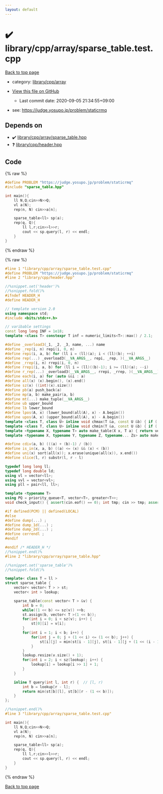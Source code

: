 ```yaml
---
layout: default
---
```


<!-- mathjax config similar to math.stackexchange -->
<script type="text/javascript" async
  src="https://cdnjs.cloudflare.com/ajax/libs/mathjax/2.7.5/MathJax.js?config=TeX-MML-AM_CHTML">
</script>
<script type="text/x-mathjax-config">
  MathJax.Hub.Config({
    TeX: { equationNumbers: { autoNumber: "AMS" }},
    tex2jax: {
      inlineMath: [ ['$','$'] ],
      processEscapes: true
    },
    "HTML-CSS": { matchFontHeight: false },
    displayAlign: "left",
    displayIndent: "2em"
  });
</script>

<script type="text/javascript" src="https://cdnjs.cloudflare.com/ajax/libs/jquery/3.4.1/jquery.min.js"></script>
<script src="https://cdn.jsdelivr.net/npm/jquery-balloon-js@1.1.2/jquery.balloon.min.js" integrity="sha256-ZEYs9VrgAeNuPvs15E39OsyOJaIkXEEt10fzxJ20+2I=" crossorigin="anonymous"></script>
<script type="text/javascript" src="../../../../assets/js/copy-button.js"></script>
<link rel="stylesheet" href="../../../../assets/css/copy-button.css" />


# :heavy_check_mark: library/cpp/array/sparse_table.test.cpp

<a href="../../../../index.html">Back to top page</a>

* category: <a href="../../../../index.html#0e902850ca3e9230d87c81984f25b3bb">library/cpp/array</a>
* <a href="{{ site.github.repository_url }}/blob/master/library/cpp/array/sparse_table.test.cpp">View this file on GitHub</a>
    - Last commit date: 2020-09-05 21:34:55+09:00


* see: <a href="https://judge.yosupo.jp/problem/staticrmq">https://judge.yosupo.jp/problem/staticrmq</a>


## Depends on

* :heavy_check_mark: <a href="../../../../library/library/cpp/array/sparse_table.hpp.html">library/cpp/array/sparse_table.hpp</a>
* :question: <a href="../../../../library/library/cpp/header.hpp.html">library/cpp/header.hpp</a>


## Code

<a id="unbundled"></a>
{% raw %}
```cpp
#define PROBLEM "https://judge.yosupo.jp/problem/staticrmq"
#include "sparse_table.hpp"

int main(){
    ll N,Q;cin>>N>>Q;
    vl a(N);
    rep(n, N) cin>>a[n];

    sparse_table<ll> sp(a);
    rep(q, Q){
        ll l,r;cin>>l>>r;
        cout << sp.query(l, r) << endl;
    }
}

```
{% endraw %}

<a id="bundled"></a>
{% raw %}
```cpp
#line 1 "library/cpp/array/sparse_table.test.cpp"
#define PROBLEM "https://judge.yosupo.jp/problem/staticrmq"
#line 2 "library/cpp/header.hpp"

//%snippet.set('header')%
//%snippet.fold()%
#ifndef HEADER_H
#define HEADER_H

// template version 2.0
using namespace std;
#include <bits/stdc++.h>

// varibable settings
const long long INF = 1e18;
template <class T> constexpr T inf = numeric_limits<T>::max() / 2.1;

#define _overload3(_1, _2, _3, name, ...) name
#define _rep(i, n) repi(i, 0, n)
#define repi(i, a, b) for (ll i = (ll)(a); i < (ll)(b); ++i)
#define rep(...) _overload3(__VA_ARGS__, repi, _rep, )(__VA_ARGS__)
#define _rrep(i, n) rrepi(i, 0, n)
#define rrepi(i, a, b) for (ll i = (ll)((b)-1); i >= (ll)(a); --i)
#define r_rep(...) _overload3(__VA_ARGS__, rrepi, _rrep, )(__VA_ARGS__)
#define each(i, a) for (auto &&i : a)
#define all(x) (x).begin(), (x).end()
#define sz(x) ((int)(x).size())
#define pb(a) push_back(a)
#define mp(a, b) make_pair(a, b)
#define mt(...) make_tuple(__VA_ARGS__)
#define ub upper_bound
#define lb lower_bound
#define lpos(A, x) (lower_bound(all(A), x) - A.begin())
#define upos(A, x) (upper_bound(all(A), x) - A.begin())
template <class T, class U> inline void chmax(T &a, const U &b) { if ((a) < (b)) (a) = (b); }
template <class T, class U> inline void chmin(T &a, const U &b) { if ((a) > (b)) (a) = (b); }
template <typename X, typename T> auto make_table(X x, T a) { return vector<T>(x, a); }
template <typename X, typename Y, typename Z, typename... Zs> auto make_table(X x, Y y, Z z, Zs... zs) { auto cont = make_table(y, z, zs...); return vector<decltype(cont)>(x, cont); }

#define cdiv(a, b) (((a) + (b)-1) / (b))
#define is_in(x, a, b) ((a) <= (x) && (x) < (b))
#define uni(x) sort(all(x)); x.erase(unique(all(x)), x.end())
#define slice(l, r) substr(l, r - l)

typedef long long ll;
typedef long double ld;
using vl = vector<ll>;
using vvl = vector<vl>;
using pll = pair<ll, ll>;

template <typename T>
using PQ = priority_queue<T, vector<T>, greater<T>>;
void check_input() { assert(cin.eof() == 0); int tmp; cin >> tmp; assert(cin.eof() == 1); }

#if defined(PCM) || defined(LOCAL)
#else
#define dump(...) ;
#define dump_1d(...) ;
#define dump_2d(...) ;
#define cerrendl ;
#endif

#endif /* HEADER_H */
//%snippet.end()%
#line 2 "library/cpp/array/sparse_table.hpp"

//%snippet.set('sparse_table')%
//%snippet.fold()%

template< class T = ll >
struct sparse_table {
    vector< vector< T > > st;
    vector< int > lookup;

    sparse_table(const vector< T > &v) {
        int b = 0;
        while((1 << b) <= sz(v)) ++b;
        st.assign(b, vector< T >(1 << b));
        for(int i = 0; i < sz(v); i++) {
            st[0][i] = v[i];
        }
        for(int i = 1; i < b; i++) {
            for(int j = 0; j + (1 << i) <= (1 << b); j++) {
                st[i][j] = min(st[i - 1][j], st[i - 1][j + (1 << (i - 1))]);
            }
        }
        lookup.resize(v.size() + 1);
        for(int i = 2; i < sz(lookup); i++) {
            lookup[i] = lookup[i >> 1] + 1;
        }
    }

    inline T query(int l, int r) {  // [l, r)
        int b = lookup[r - l];
        return min(st[b][l], st[b][r - (1 << b)]);
    }
};

//%snippet.end()%
#line 3 "library/cpp/array/sparse_table.test.cpp"

int main(){
    ll N,Q;cin>>N>>Q;
    vl a(N);
    rep(n, N) cin>>a[n];

    sparse_table<ll> sp(a);
    rep(q, Q){
        ll l,r;cin>>l>>r;
        cout << sp.query(l, r) << endl;
    }
}

```
{% endraw %}

<a href="../../../../index.html">Back to top page</a>

